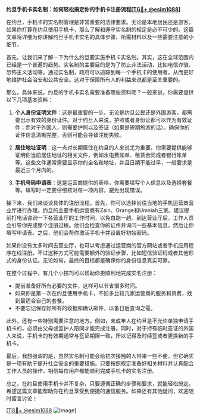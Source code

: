 **约旦手机卡实名制：如何轻松搞定你的手机卡注册流程[[TG💪+ @esim1088](https://t.me/s/esim1088)]**

在约旦，手机卡的实名制管理是非常重要的法律要求。无论是本地居民还是游客，如果你打算在约旦使用手机卡，那么了解和遵守实名制的规定是必不可少的。这篇文章将详细为你讲解约旦手机卡实名的具体步骤、所需材料以及一些需要注意的小细节。

首先，让我们来了解一下为什么约旦要实施手机卡实名制。其实，这在全球范围内已经是一个普遍的趋势。实名制的主要目的是为了防止非法活动，比如电信诈骗、恐怖主义活动等。通过实名制，政府可以追踪到每一个手机卡的使用者，从而更好地维护社会治安和公共安全。这对于保障所有人的利益来说都是至关重要的。

那么，具体来说，约旦的手机卡实名需要准备哪些资料呢？一般来说，你需要提供以下几项基本资料：

1. **个人身份证明文件**：这是最重要的一步。无论是约旦公民还是外国游客，都需要出示有效的身份证件。对于约旦人来说，护照或者身份证都可以作为有效证件；而对于外国人，则需要护照以及签证（如果是短期旅游的话）。确保你的证件信息清晰完整，否则可能会导致注册失败。

2. **居住地址证明**：这一点对长期居住在约旦的人来说尤为重要。你需要提供能够证明你当前居住地址的相关文件，例如水电费账单、租赁合同或者银行账单等。这些文件通常需要显示你的全名和地址，并且日期不能过早，一般要求是最近三个月内的。

3. **手机号码申请表**：这是运营商提供的表格，你需要填写个人信息以及选择套餐等。填写时一定要仔细核对每一项内容，避免出现错误。

接下来，我们来谈谈具体的注册流程。首先，你可以选择前往当地的手机运营商营业厅进行办理。约旦的主要手机运营商有Zain、Orange和Umniah三家。建议提前打电话咨询一下各营业厅的工作时间，以免白跑一趟。到达营业厅后，工作人员会引导你完成整个注册过程。他们会检查你的证件并询问一些基本信息，然后让你填写申请表。之后，他们会帮你激活手机卡并设置好初始密码。

如果你没有太多时间去营业厅，也可以考虑通过运营商的官方网站或者手机应用程序在线注册。不过这种方式可能需要额外的验证步骤，比如短信验证码或者其他形式的身份认证。无论如何，最终的目标都是确保你的身份信息真实可靠。

在整个过程中，有几个小技巧可以帮助你更顺利地完成实名注册：

- 提前准备好所有必要的文件，这样可以节省很多时间。
- 如果你是第一次在约旦使用手机卡，不妨多比较几家运营商的服务和资费，找到最适合自己的套餐。
- 不要忘记保存好所有的收据和确认邮件，以备日后查询之需。

此外，还有一些特别需要注意的地方。例如，未成年人在约旦是不允许单独申请手机卡的，必须由父母或监护人陪同才能完成注册。同时，对于持有临时签证的外国人来说，手机卡的有效期通常与签证期限一致，所以记得及时续签或者更换新的手机卡。

最后，我想强调的是，虽然实名制可能会给初次接触的人带来一些不便，但它确实是一项有助于提升社会安全的重要措施。只要按照规定准备好相关材料并认真配合工作人员的操作，相信每位用户都能顺利完成手机卡的实名注册。

总之，在约旦使用手机卡并不复杂，只要遵循正确的步骤和要求，就能轻松搞定。希望这篇文章能帮助你在约旦享受到便捷的通信服务。如果还有其他疑问，欢迎随时留言讨论！

[[TG💪+ @esim1088](https://t.me/s/esim1088) ![Image](https://i.postimg.cc/4NQfJmqS/Snipaste-2025-05-13-00-14-12.png)]